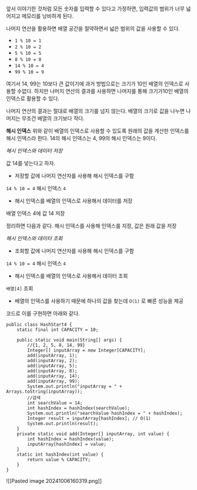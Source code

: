 앞서 이야기한 것처럼 모든 숫자를 입력할 수 있다고 가정하면, 입력값의 범위가 너무 넓어지고 메모리를 낭비하게 된다.

나머지 연산을 활용하면 배열 공간을 절약하면서 넓은 범위의 값을 사용할 수 있다.

-  `1 % 10 = 1`
-  `2 % 10 = 2`
-  `5 % 10 = 5`
-  `8 % 10 = 8`
-  `14 % 10 = 4`
-  `99 % 10 = 9`

여기서 14, 99는 10보다 큰 값이기에 과거 방법으로는 크기가 10인 배열의 인덱스로 사용할 수없다. 하지만 나머지 연산의 결과를 사용하면 나머지를 통해 크기가10인 배열의 인덱스로 활용할 수 있다.

나머지 연산의 결과는 절대로 배열의 크기를 넘지 않는다. 배열의 크기로 값을 나누면 나머지는 무조건 배열의 크기보다 작다.

**해시 인덱스**
위와 같이 배열의 인덱스로 사용할 수 있도록 원래의 값을 계산한 인덱스를 해시 인덱스라 한다. 14의 해시 인덱스는 4, 99의 해시 인덱스는 9이다.


*해시 인덱스와 데이터 저장*

값 14를 넣는다고 하자.

- 저장할 값에 나머지 연산자를 사용해 해시 인덱스를 구함

`14 % 10 = 4` 해시 인덱스 `4`

- 해시 인덱스를 배열의 인덱스로 사용해서 데이터를 저장

배열 인덱스 4에 값 14 저장


정리하면 다음과 같다. 해시 인덱스를 사용해 인덱스를 지정, 값은 원래 값을 저장

*해시 인덱스와 데이터 조회*

- 조회할 값에 나머지 연산자를 사용해 해시 인덱스를 구함

`14 % 10 = 4` 해시 인덱스 `4`

- 해시 인덱스를 배열의 인덱스로 사용해서 데이터 조회

`배열[4]` 조회

 - 배열의 인덱스를 사용하기 때문에 하나의 값을 찾는데 `O(1)` 로 빠른 성능을 제공


코드로 이를 구현하면 아래와 같다.

```
public class HashStart4 {  
    static final int CAPACITY = 10;  
  
    public static void main(String[] args) {  
        //{1, 2, 5, 8, 14, 99}  
        Integer[] inputArray = new Integer[CAPACITY];  
        add(inputArray, 1);  
        add(inputArray, 2);  
        add(inputArray, 5);  
        add(inputArray, 8);  
        add(inputArray, 14);  
        add(inputArray, 99);  
        System.out.println("inputArray = " + Arrays.toString(inputArray));  
        //검색  
        int searchValue = 14;  
        int hashIndex = hashIndex(searchValue);  
        System.out.println("searchValue hashIndex = " + hashIndex);  
        Integer result = inputArray[hashIndex]; // O(1)  
        System.out.println(result);  
    }  
    private static void add(Integer[] inputArray, int value) {  
        int hashIndex = hashIndex(value);  
        inputArray[hashIndex] = value;  
    }  
    static int hashIndex(int value) {  
        return value % CAPACITY;  
    }  
}
```

![[Pasted image 20241006160319.png]]

